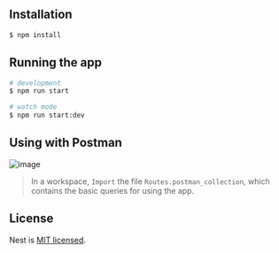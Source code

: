 
## Installation

```bash
$ npm install
```

## Running the app

```bash
# development
$ npm run start

# watch mode
$ npm run start:dev
```

## Using with Postman
![image](https://user-images.githubusercontent.com/88854160/211227551-03658c4d-383b-4d33-8905-9793a404459c.png)
> In a workspace, `Import` the file `Routes.postman_collection`, which contains the basic queries for using the app.

## License

Nest is [MIT licensed](LICENSE).
